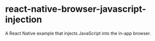 # react-native-browser-javascript-injection
A React Native example that injects JavaScript into the in-app browser.
